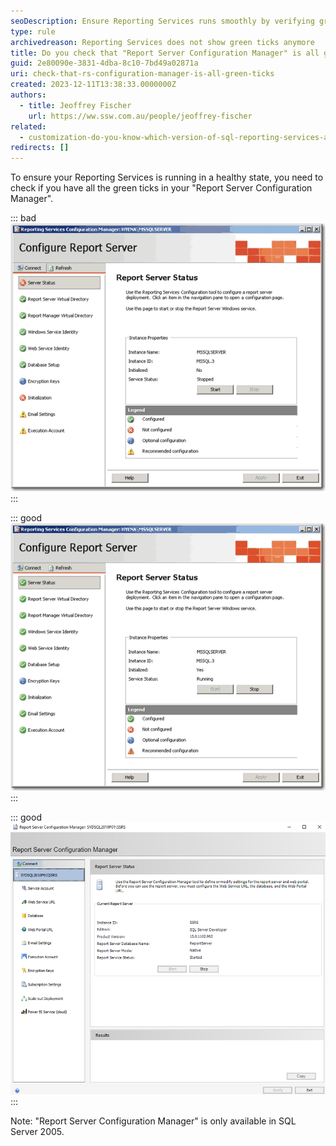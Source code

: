 ```yaml
---
seoDescription: Ensure Reporting Services runs smoothly by verifying green ticks in Report Server Configuration Manager.
type: rule
archivedreason: Reporting Services does not show green ticks anymore
title: Do you check that "Report Server Configuration Manager" is all green ticks?
guid: 2e80090e-3831-4dba-8c10-7bd49a02871a
uri: check-that-rs-configuration-manager-is-all-green-ticks
created: 2023-12-11T13:38:33.0000000Z
authors:
  - title: Jeoffrey Fischer
    url: https://ww.ssw.com.au/people/jeoffrey-fischer
related:
  - customization-do-you-know-which-version-of-sql-reporting-services-and-visual-studio-you-are-using
redirects: []
---
```


To ensure your Reporting Services is running in a healthy state, you need to check if you have all the green ticks in your "Report Server Configuration Manager".

<!--endintro-->

::: bad  
![Figure: Bad example - Reporting Services is not running in a healthy state](RsConfigRed.gif)  
:::

::: good  
![Figure: Good example - Reporting Services is configured correctly (on previous versions)](RsConfigAllGreen.gif)  
:::

::: good  
![Figure: Good example - Nowadays, Reporting Services does not show green ticks anymore](RsConfigAllGreen-updated.png)  
:::

Note: "Report Server Configuration Manager" is only available in SQL Server 2005.
